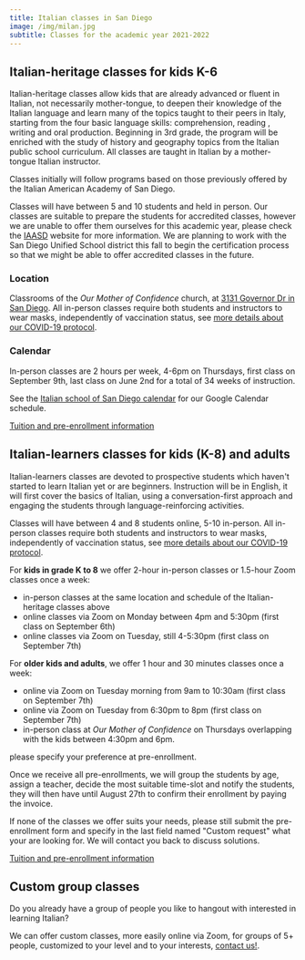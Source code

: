 ```yaml
---
title: Italian classes in San Diego
image: /img/milan.jpg
subtitle: Classes for the academic year 2021-2022
---
```


## Italian-heritage classes for kids K-6

Italian-heritage classes allow kids that are already advanced or fluent in Italian, not necessarily mother-tongue, to deepen their knowledge of the
Italian language and learn many of the topics taught to their peers in Italy, starting from the four basic language skills: comprehension, reading , writing and oral production. Beginning in 3rd grade, the program will be enriched with the study of history and geography topics from the Italian public school curriculum. All classes are taught in Italian by a mother-tongue Italian instructor.

Classes initially will follow programs based on those previously offered by the Italian American Academy of San Diego.

Classes will have between 5 and 10 students and held in person.
Our classes are suitable to prepare the students for accredited classes, however we are unable to offer them ourselves for this academic year, please check the [IAASD](https://iaasd.org) website for more information.
We are planning to work with the San Diego Unified School district this fall to begin the certification process so that we might be able to offer accredited classes in the future.

### Location

Classrooms of the *Our Mother of Confidence* church, at [3131 Governor Dr in San Diego](https://goo.gl/maps/JZ8NLksf8FQvDPGu6).
All in-person classes require both students and instructors to wear masks, independently of vaccination status, see [more details about our COVID-19 protocol](/covid19).

### Calendar

In-person classes are 2 hours per week, 4-6pm on Thursdays, first class on September 9th,
last class on June 2nd for a total of 34 weeks of instruction.

See the [Italian school of San Diego calendar](/calendar) for our Google Calendar schedule.

<div class="tc">
<a href="/enroll" class="btn raise">Tuition and pre-enrollment information</a>
</div>

## Italian-learners classes for kids (K-8) and adults

Italian-learners classes are devoted to prospective students which haven't started to learn Italian yet or are beginners.
Instruction will be in English, it will first cover the basics of Italian, using a conversation-first approach and engaging the students through language-reinforcing activities.

Classes will have between 4 and 8 students online, 5-10 in-person.
All in-person classes require both students and instructors to wear masks, independently of vaccination status, see [more details about our COVID-19 protocol](/covid19).

For **kids in grade K to 8** we offer 2-hour in-person classes or 1.5-hour Zoom classes once a week:

* in-person classes at the same location and schedule of the Italian-heritage classes above
* online classes via Zoom on Monday between 4pm and 5:30pm (first class on September 6th)
* online classes via Zoom on Tuesday, still 4-5:30pm (first class on September 7th)

For **older kids and adults**, we offer 1 hour and 30 minutes classes once a week:

* online via Zoom on Tuesday morning from 9am to 10:30am (first class on September 7th)
* online via Zoom on Tuesday from 6:30pm to 8pm (first class on September 7th)
* in-person class at *Our Mother of Confidence* on Thursdays overlapping with the kids between 4:30pm and 6pm.

please specify your preference at pre-enrollment.

Once we receive all pre-enrollments, we will group the students by age, assign a teacher, decide the most suitable time-slot and notify the students, they will then have until August 27th to confirm their enrollment by paying the invoice.

If none of the classes we offer suits your needs, please still submit the pre-enrollment form and specify in the last field named "Custom request" what your are looking for. We will contact you back to discuss solutions.

<div class="tc">
<a href="/enroll" class="btn raise">Tuition and pre-enrollment information</a>
</div>

## Custom group classes

Do you already have a group of people you like to hangout with interested in learning Italian?

We can offer custom classes, more easily online via Zoom, for groups of 5+ people, customized
to your level and to your interests, [contact us!](/contact).
